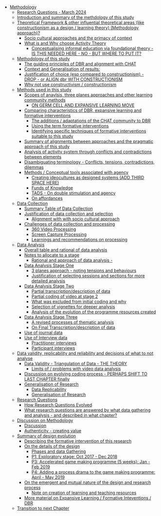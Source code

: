 -   [Methodology](#methodology)
    -   [Research Questions - March
        2024](#research-questions---march-2024)
    -   [Introduction and summary of the methdology of this
        study](#introduction-and-summary-of-the-methdology-of-this-study)
    -   [Theoretical Framework & other influential theoretical areas
        (like constructionism as a design / learning theory)
        (Methodology
        approach)?](#theoretical-framework-other-influential-theoretical-areas-like-constructionism-as-a-design-learning-theory-methodology-approach)
        -   [Socio cultural approaches and the primacy of
            context](#socio-cultural-approaches-and-the-primacy-of-context)
        -   [What is and Why choose Activity
            Theory](#what-is-and-why-choose-activity-theory)
            -   [Conceptualising informal education via foundational
                theory - IS THIS NEEDED HERE - NO - BUT WHERE TO PUT
                IT?](#conceptualising-informal-education-via-foundational-theory---is-this-needed-here---no---but-where-to-put-it)
    -   [Methodology of this study](#methodology-of-this-study)
        -   [The guiding principles of DBR and alignment with
            CHAT](#the-guiding-principles-of-dbr-and-alignment-with-chat)
        -   [Context and Generalisation of
            results:](#context-and-generalisation-of-results)
        -   [Justification of choice (esp compared to constructionism) -
            DROP - or ALIGN dbr WITH
            CONSTRUCTIONISM](#justification-of-choice-esp-compared-to-constructionism---drop---or-align-dbr-with-constructionism)
        -   [Why not use constructivism /
            constructionism](#why-not-use-constructivism-constructionism)
    -   [Methods used in this study](#methods-used-in-this-study)
        -   [Scopes of anaylsis, three planes approaches and other
            learning community
            methods](#scopes-of-anaylsis-three-planes-approaches-and-other-learning-community-methods)
            -   [ON GERM CELL AND EXPANSIVE LEARNING
                MOVE](#on-germ-cell-and-expansive-learning-move)
        -   [Comparing characteristics of DBR, expansive learning and
            formative
            interventions](#comparing-characteristics-of-dbr-expansive-learning-and-formative-interventions)
            -   [The additions / adaptations of the CHAT community to
                DBR](#the-additions-adaptations-of-the-chat-community-to-dbr)
            -   [Using the term formative
                interventions](#using-the-term-formative-interventions)
            -   [Identifying specific techniques of formative
                interventions suitable to this
                study](#identifying-specific-techniques-of-formative-interventions-suitable-to-this-study)
        -   [Summary of alignments between approaches and the pragmatic
            approach of this
            study](#summary-of-alignments-between-approaches-and-the-pragmatic-approach-of-this-study)
        -   [Analysis of activity system through conflicts and
            contradictions between
            elements](#analysis-of-activity-system-through-conflicts-and-contradictions-between-elements)
        -   [Disambiguating terminology - Conflicts, tensions,
            contradictions,
            dilemmas](#disambiguating-terminology---conflicts-tensions-contradictions-dilemmas)
        -   [Methods / Conceptual tools associated with
            agency](#methods-conceptual-tools-associated-with-agency)
            -   [Creating ideocultures as designed systems (ADD THIRD
                SPACE
                HERE)](#creating-ideocultures-as-designed-systems-add-third-space-here)
            -   [Funds of Knowledge](#funds-of-knowledge)
            -   [TADS - On double stimulation and
                agency](#tads---on-double-stimulation-and-agency)
            -   [On affordances](#on-affordances)
    -   [Data Collection](#data-collection)
        -   [Summary Table of Data
            Collection](#summary-table-of-data-collection)
        -   [Justification of data collection and
            selection](#justification-of-data-collection-and-selection)
            -   [Alignment with with socio cultural
                approach](#alignment-with-with-socio-cultural-approach)
        -   [Challenges of data collection and
            processing](#challenges-of-data-collection-and-processing)
            -   [360 Video Processing](#video-processing)
            -   [Screen Capture Processing](#screen-capture-processing)
            -   [Learnings and recommendations on
                processing](#learnings-and-recommendations-on-processing)
    -   [Data Analysis](#data-analysis)
        -   [Overall table and rational of data
            analysis](#overall-table-and-rational-of-data-analysis)
        -   [Notes to allocate to a
            stage](#notes-to-allocate-to-a-stage)
            -   [Rational and approach of data analysis
                -](#rational-and-approach-of-data-analysis--)
        -   [Data Analysis Stage One](#data-analysis-stage-one)
            -   [3 planes approach - noting tensions and
                behaviours](#planes-approach---noting-tensions-and-behaviours)
            -   [Justification of selecting sessions and sections for
                more detailed
                analysis](#justification-of-selecting-sessions-and-sections-for-more-detailed-analysis)
        -   [Data Analysis Stage Two](#data-analysis-stage-two)
            -   [Partial transcription/description of
                data](#partial-transcriptiondescription-of-data)
            -   [Partial coding of video at stage
                2](#partial-coding-of-video-at-stage-2)
            -   [What was excluded from initial coding and
                why](#what-was-excluded-from-initial-coding-and-why)
            -   [Selection of vignettes for deeper
                analysis](#selection-of-vignettes-for-deeper-analysis)
            -   [Analysis of the evolution of the programme resources
                created](#analysis-of-the-evolution-of-the-programme-resources-created)
        -   [Data Analysis Stage Three](#data-analysis-stage-three)
            -   [A revised processes of thematic
                analysis](#a-revised-processes-of-thematic-analysis)
            -   [On Final Transcription/description of
                data](#on-final-transcriptiondescription-of-data)
        -   [Use of journal data](#use-of-journal-data)
        -   [Use of Interview data](#use-of-interview-data)
            -   [Practitioner interviews](#practitioner-interviews)
            -   [Participant interviews](#participant-interviews)
    -   [Data validity, replicability and reliability and decisions of
        what to not
        analyse](#data-validity-replicability-and-reliability-and-decisions-of-what-to-not-analyse)
        -   [Data Validity - Triangulation of Data - THE
            THEORY](#data-validity---triangulation-of-data---the-theory)
            -   [Limits of / problems with video data
                analysis](#limits-of-problems-with-video-data-analysis)
        -   [Discussion on evolving coding process - PERHAPS SHIFT TO
            LAST CHAPTER
            finally](#discussion-on-evolving-coding-process---perhaps-shift-to-last-chapter-finally)
        -   [Generalisation of Research](#generalisation-of-research)
            -   [Data Replicability](#data-replicability)
            -   [Generalisation of
                Research](#generalisation-of-research-1)
    -   [Research Questions](#research-questions)
        -   [How Research Questions
            Evolved](#how-research-questions-evolved)
        -   [What research questions are answered by what data gathering
            and analysis - and described in what
            chapter?](#what-research-questions-are-answered-by-what-data-gathering-and-analysis---and-described-in-what-chapter)
    -   [Discussion on Methodology](#discussion-on-methodology)
        -   [Discussion](#discussion)
        -   [Authenticity - creating
            value](#authenticity---creating-value)
    -   [Summary of design evolution](#summary-of-design-evolution)
        -   [Describing the formative intervention of this
            research](#describing-the-formative-intervention-of-this-research)
        -   [On the details of the
            design](#on-the-details-of-the-design)
            -   [Phases and data Gathering](#phases-and-data-gathering)
            -   [P1: Exploratory stage: Oct 2017 - Dec
                2018](#p1-exploratory-stage-oct-2017---dec-2018)
            -   [P3: Accelerated game making programme (5 weeks): Jan -
                Feb
                2019](#p3-accelerated-game-making-programme-5-weeks-jan---feb-2019)
            -   [P4: Adding a process drama to the game making
                programme: April - May
                2019](#p4-adding-a-process-drama-to-the-game-making-programme-april---may-2019)
        -   [On the emergent and mutual nature of the design and
            research
            process](#on-the-emergent-and-mutual-nature-of-the-design-and-research-process)
            -   [Note on creation of learning and teaching
                resources](#note-on-creation-of-learning-and-teaching-resources)
        -   [More material on Expansive Learning / Formative
            Inteventions /
            DBR](#more-material-on-expansive-learning-formative-inteventions-dbr)
    -   [Transition to next Chapter](#transition-to-next-chapter)

